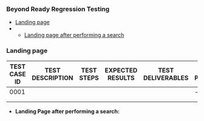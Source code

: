 ### Beyond Ready Regression Testing


- [Landing page](#landing-page-after-performing-a-search)
- - [Landing page after performing a search](#landing-page-after-performing-a-search)

### Landing page

| TEST CASE ID  | TEST DESCRIPTION | TEST STEPS | EXPECTED RESULTS | TEST DELIVERABLES | TEST PERFORMED |
| ------------- | ---------------- | ---------- | ---------------- | ----------------- | -------------- |
|     0001      |                  |            |                  |                   |     - [x] Yes  |
|               |                  |            |                  |                   |                |
|               |                  |            |                  |                   |                |

- **Landing Page after performing a search:**

